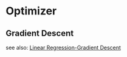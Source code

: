 # Optimizer
## Gradient Descent
see also:
[Linear Regression-Gradient Descent](linear_regression.html#stochastic-gradient-descent)